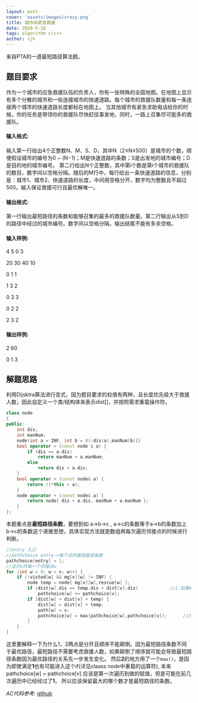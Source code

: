 ```yaml
---
layout: post
cover: 'assets/images/crazy.png'
title: 城市间紧急救援
date: 2020-5-18
tags: algorithm c/c++
author: sjh
---
```



<p>来自PTA的一道最短路径算法题。</p>

## 题目要求

作为一个城市的应急救援队伍的负责人，你有一张特殊的全国地图。在地图上显示有多个分散的城市和一些连接城市的快速道路。每个城市的救援队数量和每一条连接两个城市的快速道路长度都标在地图上。
当其他城市有紧急求助电话给你的时候，你的任务是带领你的救援队尽快赶往事发地，同时，一路上召集尽可能多的救援队。

#### 输入格式:

输入第一行给出4个正整数N、M、S、D，其中N（2≤N≤500）是城市的个数，顺便假设城市的编号为0 ~ (N−1)；M是快速道路的条数；S是出发地的城市编号；D是目的地的城市编号。
第二行给出N个正整数，其中第i个数是第i个城市的救援队的数目，数字间以空格分隔。随后的M行中，每行给出一条快速道路的信息，分别是：城市1、城市2、快速道路的长度，中间用空格分开，数字均为整数且不超过500。输入保证救援可行且最优解唯一。

#### 输出格式:

第一行输出最短路径的条数和能够召集的最多的救援队数量。第二行输出从S到D的路径中经过的城市编号。数字间以空格分隔，输出结尾不能有多余空格。

#### 输入样例:

4 5 0 3

20 30 40 10

0 1 1

1 3 2

0 3 3

0 2 2

2 3 2

#### 输出样例:

2 60

0 1 3

## 解题思路

利用Dijsktra算法进行变式，因为题目要求的权值有两种，且长度优先级大于救援人数，因此自定义一个类/结构体来表示dist[]，并按照需求重载操作符。

```C++
class node
{
public:
	int dis;
	int manNum;
	node(int a = INF, int b = 0):dis(a),manNum(b){}
	bool operator < (const node & a) {
		if (dis == a.dis)
			return manNum > a.manNum;
		else
			return dis < a.dis;
	}
	bool operator > (const node& a) {
		return !(*this < a);
	}
	node operator + (const node& a) {
		return node{ dis + a.dis, manNum + a.manNum };
	}
};
```

本题重点是**最短路径条数**，要想到如 a->b->c , a->c的条数等于a->b的条数加上b->c的条数这个递推思想，具体实现方法就是数组再每次遍历邻接点的时候进行判断。

```C++
//entry 入口
//pathchoice entry->每个点的最短路径条数
pathchoice[entry] = 1;
//访问v的每一个邻接点w
for (int w = 0; w < n; w++) {
	if (!visted[w] && mg[v][w] != INF) {
		node temp = node{ mg[v][w],rescue[w] };				
		if (dist[w].dis == temp.dis + dist[v].dis)            //1.如果entry->w的最短距离和entry->v->w的距离相等，则entry->w的条数就要进行递推
			pathchoice[w] += pathchoice[v];
		if (dist[w] > dist[v] + temp) {
			dist[w] = dist[v] + temp;
			path[w] = v;
			pathchoice[w] = max(pathchoice[w],pathchoice[v]);      //2.真正要保留的是最短路径的条数
		}				
	}
}
```

这里要解释一下为什么1，2两点是分开且顺序不能颠倒。因为最短路径条数不同于最优路径，最短路径不需要考虑救援人数，如果颠倒了顺序就可能会导致最短路径条数因为最优路径的关系先一步发生变化。
然后**2**的地方用了一个`max()`，是因为即使满足**1**也有可能进入这个if(详见claass node中重载的运算符), 本来pathchoice[w] = pathchoice[v] 应该是第一次遍历到做的赋值，但是可能在前几次遍历中已经经过了**1**，
所以应该保留最大的哪个数才是最短路径的条数。

*AC代码参考:* [github](https://github.com/838239178/just-Quiz/blob/master/%E5%9B%BE-%E6%9C%80%E7%9F%AD%E8%B7%AF%E5%BE%84-%E5%9F%8E%E5%B8%82%E9%97%B4%E7%B4%A7%E6%80%A5%E6%95%91%E6%8F%B4)
